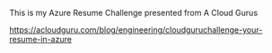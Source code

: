 This is my Azure Resume Challenge presented from A Cloud Gurus

https://acloudguru.com/blog/engineering/cloudguruchallenge-your-resume-in-azure